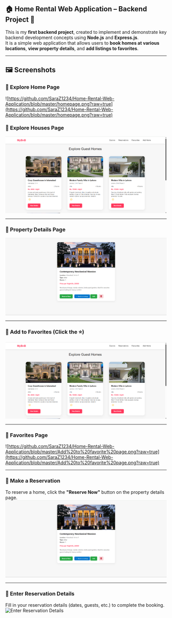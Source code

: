 ## 🏠 Home Rental Web Application – Backend Project 🚀

This is my **first backend project**, created to implement and demonstrate key backend development concepts using **Node.js** and **Express.js**.  
It is a simple web application that allows users to **book homes at various locations**, **view property details**, and **add listings to favorites**.

---

## 🖼️ Screenshots
### 🔹 Explore Home Page  
![https://github.com/SaraZ1234/Home-Rental-Web-Application/blob/master/homepage.png?raw=true](https://github.com/SaraZ1234/Home-Rental-Web-Application/blob/master/homepage.png?raw=true)
### 🔹 Explore Houses Page  
![Explore Page](https://github.com/SaraZ1234/Home-Rental-Web-Application/blob/master/explore.png?raw=true)

---

### 🔹 Property Details Page  
![Details Page](https://github.com/SaraZ1234/Home-Rental-Web-Application/blob/master/details.png?raw=true)

---

### 🔹 Add to Favorites (Click the ⭐)  
![Add to Favorites](https://github.com/SaraZ1234/Home-Rental-Web-Application/blob/master/Add%20to%20favortes%20star.png?raw=true)

---
### 🔹 Favorites Page  
![https://github.com/SaraZ1234/Home-Rental-Web-Application/blob/master/Add%20to%20favorite%20page.png?raw=true](https://github.com/SaraZ1234/Home-Rental-Web-Application/blob/master/Add%20to%20favorite%20page.png?raw=true)

---
### 🔹 Make a Reservation  
To reserve a home, click the **"Reserve Now"** button on the property details page.  
![Reserve Now](https://github.com/SaraZ1234/Home-Rental-Web-Application/blob/master/details.png?raw=true)

---

### 🔹 Enter Reservation Details  
Fill in your reservation details (dates, guests, etc.) to complete the booking.  
![[Enter Reservation Details]([https://github.com/SaraZ1234/Home-Rental-Web-Application/blob/master/reservation%20page.png?raw=true)](https://github.com/SaraZ1234/Home-Rental-Web-Application/blob/master/kept%20reservation.png?raw=true](https://github.com/SaraZ1234/Home-Rental-Web-Application/blob/master/reservation%20page.png?raw=true))


